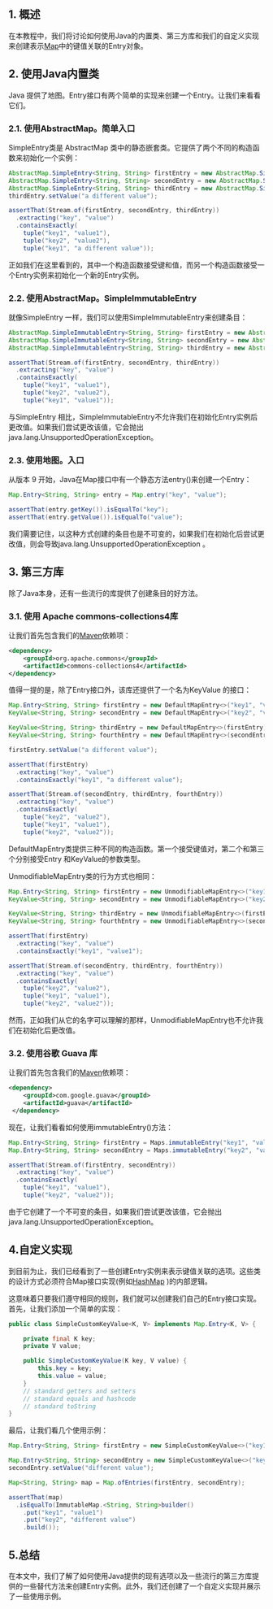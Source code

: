 ## 1. 概述

在本教程中，我们将讨论如何使用Java的内置类、第三方库和我们的自定义实现来创建表示[Map](https://www.baeldung.com/java-map-entry)中的键值关联的Entry对象。

## 2. 使用Java内置类

Java 提供了地图。Entry接口有两个简单的实现来创建一个Entry。让我们来看看它们。

### 2.1. 使用AbstractMap。简单入口

SimpleEntry类是 AbstractMap 类中的静态嵌套类。它提供了两个不同的构造函数来初始化一个实例：

```java
AbstractMap.SimpleEntry<String, String> firstEntry = new AbstractMap.SimpleEntry<>("key1", "value1");
AbstractMap.SimpleEntry<String, String> secondEntry = new AbstractMap.SimpleEntry<>("key2", "value2");
AbstractMap.SimpleEntry<String, String> thirdEntry = new AbstractMap.SimpleEntry<>(firstEntry);
thirdEntry.setValue("a different value");

assertThat(Stream.of(firstEntry, secondEntry, thirdEntry))
  .extracting("key", "value")
  .containsExactly(
    tuple("key1", "value1"),
    tuple("key2", "value2"),
    tuple("key1", "a different value"));
```

正如我们在这里看到的，其中一个构造函数接受键和值，而另一个构造函数接受一个Entry实例来初始化一个新的Entry实例。

### 2.2. 使用AbstractMap。SimpleImmutableEntry

就像SimpleEntry 一样，我们可以使用SimpleImmutableEntry来创建条目：

```java
AbstractMap.SimpleImmutableEntry<String, String> firstEntry = new AbstractMap.SimpleImmutableEntry<>("key1", "value1");
AbstractMap.SimpleImmutableEntry<String, String> secondEntry = new AbstractMap.SimpleImmutableEntry<>("key2", "value2");
AbstractMap.SimpleImmutableEntry<String, String> thirdEntry = new AbstractMap.SimpleImmutableEntry<>(firstEntry);

assertThat(Stream.of(firstEntry, secondEntry, thirdEntry))
  .extracting("key", "value")
  .containsExactly(
    tuple("key1", "value1"),
    tuple("key2", "value2"),
    tuple("key1", "value1"));
```

与SimpleEntry 相比，SimpleImmutableEntry不允许我们在初始化Entry实例后更改值。如果我们尝试更改该值，它会抛出java.lang.UnsupportedOperationException。

### 2.3. 使用地图。入口

从版本 9 开始，Java在Map接口中有一个静态方法entry()来创建一个Entry：

```java
Map.Entry<String, String> entry = Map.entry("key", "value");

assertThat(entry.getKey()).isEqualTo("key");
assertThat(entry.getValue()).isEqualTo("value");
```

我们需要记住，以这种方式创建的条目也是不可变的，如果我们在初始化后尝试更改值，则会导致java.lang.UnsupportedOperationException 。

## 3. 第三方库

除了Java本身，还有一些流行的库提供了创建条目的好方法。

### 3.1. 使用 Apache commons-collections4库

让我们首先包含我们的[Maven](https://mvnrepository.com/artifact/org.apache.commons/commons-collections4/4.4)依赖项：

```xml
<dependency>
    <groupId>org.apache.commons</groupId>
    <artifactId>commons-collections4</artifactId>
</dependency>
```

值得一提的是，除了Entry接口外，该库还提供了一个名为KeyValue 的接口：

```java
Map.Entry<String, String> firstEntry = new DefaultMapEntry<>("key1", "value1");
KeyValue<String, String> secondEntry = new DefaultMapEntry<>("key2", "value2");

KeyValue<String, String> thirdEntry = new DefaultMapEntry<>(firstEntry);
KeyValue<String, String> fourthEntry = new DefaultMapEntry<>(secondEntry);

firstEntry.setValue("a different value");

assertThat(firstEntry)
  .extracting("key", "value")
  .containsExactly("key1", "a different value");

assertThat(Stream.of(secondEntry, thirdEntry, fourthEntry))
  .extracting("key", "value")
  .containsExactly(
    tuple("key2", "value2"),
    tuple("key1", "value1"),
    tuple("key2", "value2"));
```

DefaultMapEntry类提供三种不同的构造函数。第一个接受键值对，第二个和第三个分别接受Entry 和KeyValue的参数类型。

UnmodifiableMapEntry类的行为方式也相同：

```java
Map.Entry<String, String> firstEntry = new UnmodifiableMapEntry<>("key1", "value1");
KeyValue<String, String> secondEntry = new UnmodifiableMapEntry<>("key2", "value2");

KeyValue<String, String> thirdEntry = new UnmodifiableMapEntry<>(firstEntry);
KeyValue<String, String> fourthEntry = new UnmodifiableMapEntry<>(secondEntry);

assertThat(firstEntry)
  .extracting("key", "value")
  .containsExactly("key1", "value1");

assertThat(Stream.of(secondEntry, thirdEntry, fourthEntry))
  .extracting("key", "value")
  .containsExactly(
    tuple("key2", "value2"),
    tuple("key1", "value1"),
    tuple("key2", "value2"));
```

然而，正如我们从它的名字可以理解的那样，UnmodifiableMapEntry也不允许我们在初始化后更改值。

### 3.2. 使用谷歌 Guava 库

让我们首先包含我们的[Maven](https://mvnrepository.com/artifact/com.google.guava/guava/31.0.1-jre)依赖项：

```xml
<dependency>
    <groupId>com.google.guava</groupId>
    <artifactId>guava</artifactId>
 </dependency>
```

现在，让我们看看如何使用immutableEntry()方法：

```java
Map.Entry<String, String> firstEntry = Maps.immutableEntry("key1", "value1");
Map.Entry<String, String> secondEntry = Maps.immutableEntry("key2", "value2");

assertThat(Stream.of(firstEntry, secondEntry))
  .extracting("key", "value")
  .containsExactly(
    tuple("key1", "value1"),
    tuple("key2", "value2"));
```

由于它创建了一个不可变的条目，如果我们尝试更改该值，它会抛出java.lang.UnsupportedOperationException。

## 4.自定义实现

到目前为止，我们已经看到了一些创建Entry实例来表示键值关联的选项。这些类的设计方式必须符合Map接口实现(例如[HashMap](https://www.baeldung.com/java-hashmap) )的内部逻辑。 

这意味着只要我们遵守相同的规则，我们就可以创建我们自己的Entry接口实现。首先，让我们添加一个简单的实现：

```java
public class SimpleCustomKeyValue<K, V> implements Map.Entry<K, V> {

    private final K key;
    private V value;

    public SimpleCustomKeyValue(K key, V value) {
        this.key = key;
        this.value = value;
    }
    // standard getters and setters
    // standard equals and hashcode
    // standard toString
}
```

最后，让我们看几个使用示例：

```java
Map.Entry<String, String> firstEntry = new SimpleCustomKeyValue<>("key1", "value1");

Map.Entry<String, String> secondEntry = new SimpleCustomKeyValue<>("key2", "value2");
secondEntry.setValue("different value");

Map<String, String> map = Map.ofEntries(firstEntry, secondEntry);

assertThat(map)
  .isEqualTo(ImmutableMap.<String, String>builder()
    .put("key1", "value1")
    .put("key2", "different value")
    .build());
```

## 5.总结

在本文中，我们了解了如何使用Java提供的现有选项以及一些流行的第三方库提供的一些替代方法来创建Entry实例。此外，我们还创建了一个自定义实现并展示了一些使用示例。